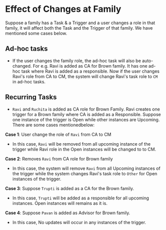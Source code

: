# Effect of Changes at Family

Suppose a family has a Task & a Trigger and a user changes a role in that family, it will affect both the Task and the Trigger of that family. We have mentioned some cases below.

## Ad-hoc tasks
- If the user changes the family role, the ad-hoc task will also be auto-changed. For e.g. Ravi is added as CA for Brown family. It has one ad-hoc task where Ravi is added as a responsible. Now if the user changes Ravi's role from CA to CM, the system will change Ravi's task role to `CM` in ad-hoc tasks.


## Recurring Tasks

- `Ravi` and `Ruchita` is added as CA role for Brown Family. Ravi creates one trigger for a Brown family where CA is added as a Responsible. Suppose one instance of the trigger is Open while other instances are Upcoming. There are some cases mentionedbelow: 

**Case 1**: User change the role of `Ravi` from CA to CM
- In this case, `Ravi` will be removed from all upcoming instance of the trigger while Ravi role in the Open instances will be changed to to CM.

**Case 2**: Removes `Ravi` from CA role for Brown family
- In this case, the system will remove `Ravi` from all Upcoming instances of the trigger while the system changes Ravi's task role to `Other` for Open instances of the trigger.

**Case 3**: Suppose `Trupti` is added as a CA for the Brown family.
- In this case, `Trupti` will be added as a responsible for all upcoming instances. Open instances will remains as it is.

**Case 4**: Suppose `Pavan` is added as Advisor for Brown family.
- In this case,  No updates will occur in any instances of the trigger.
